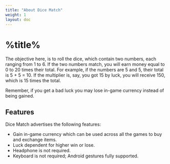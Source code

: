 ```yaml
---
title: "About Dice Match"
weight: 1
layout: doc
---
```

# %title%
The objective here, is to roll the dice, which contain two numbers, each ranging from 1 to 6. If the two numbers match, you will earn money equal to 0 to 20 times their total. For example, if the numbers are 5 and 5, their total is 5 + 5 = 10. If the multiplier is, say, you got 15 by luck, you will receive 150, which is 15 times the total.

Remember, if you get a bad luck you may lose in-game currency instead of being gained.

## Features
Dice Match advertises the following features:
- Gain in-game currency which can be used across all the games to buy and exchange items.
- Luck dependent for higher win or lose.
- Headphone is not required.
- Keyboard is not required; Android gestures fully supported.